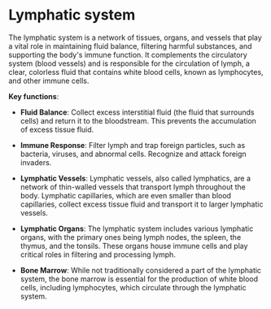 <!--
source: gpt-3 + jph editing
tags: components body-systems
-->

# Lymphatic system

The lymphatic system is a network of tissues, organs, and vessels that play a vital role in maintaining fluid balance, filtering harmful substances, and supporting the body's immune function. It complements the circulatory system (blood vessels) and is responsible for the circulation of lymph, a clear, colorless fluid that contains white blood cells, known as lymphocytes, and other immune cells.

**Key functions**:

* **Fluid Balance**: Collect excess interstitial fluid (the fluid that surrounds cells) and return it to the bloodstream. This prevents the accumulation of excess tissue fluid.

* **Immune Response**: Filter lymph and trap foreign particles, such as bacteria, viruses, and abnormal cells. Recognize and attack foreign invaders.

* **Lymphatic Vessels**: Lymphatic vessels, also called lymphatics, are a network of thin-walled vessels that transport lymph throughout the body. Lymphatic capillaries, which are even smaller than blood capillaries, collect excess tissue fluid and transport it to larger lymphatic vessels.

* **Lymphatic Organs**: The lymphatic system includes various lymphatic organs, with the primary ones being lymph nodes, the spleen, the thymus, and the tonsils. These organs house immune cells and play critical roles in filtering and processing lymph.

* **Bone Marrow**: While not traditionally considered a part of the lymphatic system, the bone marrow is essential for the production of white blood cells, including lymphocytes, which circulate through the lymphatic system.
